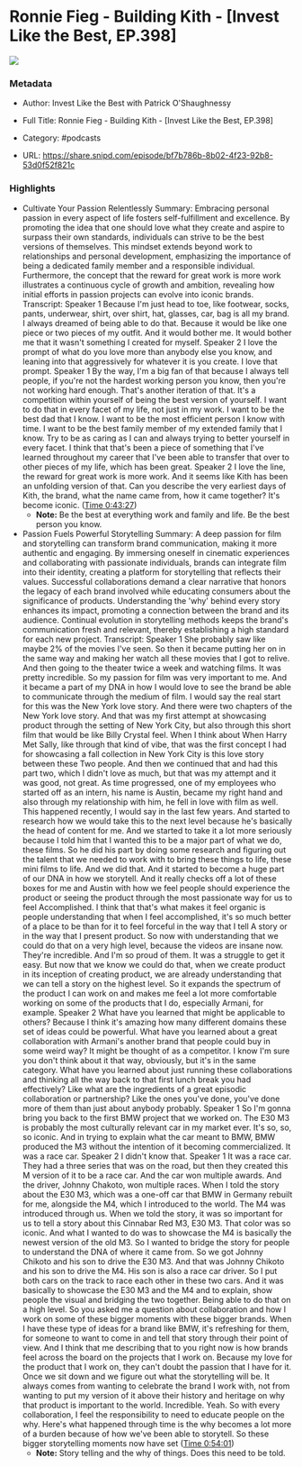 # Ronnie Fieg - Building Kith - [Invest Like the Best, EP.398]

![](https://wsrv.nl/?url=https%3A%2F%2Fmegaphone.imgix.net%2Fpodcasts%2Fef669774-cccd-11ed-889b-c36caad6646f%2Fimage%2Fae55da46691e0b3de6a583d35ed96dcc.png%3Fixlib%3Drails-4.3.1%26max-w%3D3000%26max-h%3D3000%26fit%3Dcrop%26auto%3Dformat%2Ccompress&w=100&h=100)

### Metadata

- Author: Invest Like the Best with Patrick O'Shaughnessy
- Full Title: Ronnie Fieg - Building Kith - [Invest Like the Best, EP.398]
- Category: #podcasts



- URL: https://share.snipd.com/episode/bf7b786b-8b02-4f23-92b8-53d0f52f821c

### Highlights

- Cultivate Your Passion Relentlessly
  Summary:
  Embracing personal passion in every aspect of life fosters self-fulfillment and excellence.
  By promoting the idea that one should love what they create and aspire to surpass their own standards, individuals can strive to be the best versions of themselves. This mindset extends beyond work to relationships and personal development, emphasizing the importance of being a dedicated family member and a responsible individual.
  Furthermore, the concept that the reward for great work is more work illustrates a continuous cycle of growth and ambition, revealing how initial efforts in passion projects can evolve into iconic brands.
  Transcript:
  Speaker 1
  Because I'm just head to toe, like footwear, socks, pants, underwear, shirt, over shirt, hat, glasses, car, bag is all my brand. I always dreamed of being able to do that. Because it would be like one piece or two pieces of my outfit. And it would bother me. It would bother me that it wasn't something I created for myself.
  Speaker 2
  I love the prompt of what do you love more than anybody else you know, and leaning into that aggressively for whatever it is you create. I love that prompt.
  Speaker 1
  By the way, I'm a big fan of that because I always tell people, if you're not the hardest working person you know, then you're not working hard enough. That's another iteration of that. It's a competition within yourself of being the best version of yourself. I want to do that in every facet of my life, not just in my work. I want to be the best dad that I know. I want to be the most efficient person I know with time. I want to be the best family member of my extended family that I know. Try to be as caring as I can and always trying to better yourself in every facet. I think that that's been a piece of something that I've learned throughout my career that I've been able to transfer that over to other pieces of my life, which has been great.
  Speaker 2
  I love the line, the reward for great work is more work. And it seems like Kith has been an unfolding version of that. Can you describe the very earliest days of Kith, the brand, what the name came from, how it came together? It's become iconic. ([Time 0:43:27](https://share.snipd.com/snip/fe0a63aa-0ca6-439d-a5dc-b30e30e4b3f0))
    - **Note:** Be the best at everything work and family and life. Be the best person you know.
- Passion Fuels Powerful Storytelling
  Summary:
  A deep passion for film and storytelling can transform brand communication, making it more authentic and engaging.
  By immersing oneself in cinematic experiences and collaborating with passionate individuals, brands can integrate film into their identity, creating a platform for storytelling that reflects their values. Successful collaborations demand a clear narrative that honors the legacy of each brand involved while educating consumers about the significance of products.
  Understanding the 'why' behind every story enhances its impact, promoting a connection between the brand and its audience.
  Continual evolution in storytelling methods keeps the brand's communication fresh and relevant, thereby establishing a high standard for each new project.
  Transcript:
  Speaker 1
  She probably saw like maybe 2% of the movies I've seen. So then it became putting her on in the same way and making her watch all these movies that I got to relive. And then going to the theater twice a week and watching films. It was pretty incredible. So my passion for film was very important to me. And it became a part of my DNA in how I would love to see the brand be able to communicate through the medium of film. I would say the real start for this was the New York love story. And there were two chapters of the New York love story. And that was my first attempt at showcasing product through the setting of New York City, but also through this short film that would be like Billy Crystal feel. When I think about When Harry Met Sally, like through that kind of vibe, that was the first concept I had for showcasing a fall collection in New York City is this love story between these Two people. And then we continued that and had this part two, which I didn't love as much, but that was my attempt and it was good, not great. As time progressed, one of my employees who started off as an intern, his name is Austin, became my right hand and also through my relationship with him, he fell in love with film as well. This happened recently, I would say in the last few years. And started to research how we would take this to the next level because he's basically the head of content for me. And we started to take it a lot more seriously because I told him that I wanted this to be a major part of what we do, these films. So he did his part by doing some research and figuring out the talent that we needed to work with to bring these things to life, these mini films to life. And we did that. And it started to become a huge part of our DNA in how we storytell. And it really checks off a lot of these boxes for me and Austin with how we feel people should experience the product or seeing the product through the most passionate way for us to feel Accomplished. I think that that's what makes it feel organic is people understanding that when I feel accomplished, it's so much better of a place to be than for it to feel forceful in the way that I tell A story or in the way that I present product. So now with understanding that we could do that on a very high level, because the videos are insane now. They're incredible. And I'm so proud of them. It was a struggle to get it easy. But now that we know we could do that, when we create product in its inception of creating product, we are already understanding that we can tell a story on the highest level. So it expands the spectrum of the product I can work on and makes me feel a lot more comfortable working on some of the products that I do, especially Armani, for example.
  Speaker 2
  What have you learned that might be applicable to others? Because I think it's amazing how many different domains these set of ideas could be powerful. What have you learned about a great collaboration with Armani's another brand that people could buy in some weird way? It might be thought of as a competitor. I know I'm sure you don't think about it that way, obviously, but it's in the same category. What have you learned about just running these collaborations and thinking all the way back to that first lunch break you had effectively? Like what are the ingredients of a great episodic collaboration or partnership? Like the ones you've done, you've done more of them than just about anybody probably.
  Speaker 1
  So I'm gonna bring you back to the first BMW project that we worked on. The E30 M3 is probably the most culturally relevant car in my market ever. It's so, so, so iconic. And in trying to explain what the car meant to BMW, BMW produced the M3 without the intention of it becoming commercialized. It was a race car.
  Speaker 2
  I didn't know that.
  Speaker 1
  It was a race car. They had a three series that was on the road, but then they created this M version of it to be a race car. And the car won multiple awards. And the driver, Johnny Chakoto, won multiple races. When I told the story about the E30 M3, which was a one-off car that BMW in Germany rebuilt for me, alongside the M4, which I introduced to the world. The M4 was introduced through us. When we told the story, it was so important for us to tell a story about this Cinnabar Red M3, E30 M3. That color was so iconic. And what I wanted to do was to showcase the M4 is basically the newest version of the old M3. So I wanted to bridge the story for people to understand the DNA of where it came from. So we got Johnny Chikoto and his son to drive the E30 M3. And that was Johnny Chikoto and his son to drive the M4. His son is also a race car driver. So I put both cars on the track to race each other in these two cars. And it was basically to showcase the E30 M3 and the M4 and to explain, show people the visual and bridging the two together. Being able to do that on a high level. So you asked me a question about collaboration and how I work on some of these bigger moments with these bigger brands. When I have these type of ideas for a brand like BMW, it's refreshing for them, for someone to want to come in and tell that story through their point of view. And I think that me describing that to you right now is how brands feel across the board on the projects that I work on. Because my love for the product that I work on, they can't doubt the passion that I have for it. Once we sit down and we figure out what the storytelling will be. It always comes from wanting to celebrate the brand I work with, not from wanting to put my version of it above their history and heritage on why that product is important to the world. Incredible. Yeah. So with every collaboration, I feel the responsibility to need to educate people on the why. Here's what happened through time is the why becomes a lot more of a burden because of how we've been able to storytell. So these bigger storytelling moments now have set ([Time 0:54:01](https://share.snipd.com/snip/a4ca527b-a817-456a-9029-be4f5b894cc5))
    - **Note:** Story telling and the why of things. Does this need to be told.
